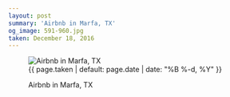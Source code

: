 ```yaml
---
layout: post
summary: 'Airbnb in Marfa, TX'
og_image: 591-960.jpg
taken: December 18, 2016
---
```


<figure class="post" data-src="{{ site.assets_url }}/{{ page.og_image }}">
<img alt="Airbnb in Marfa, TX" sizes="(min-width: 700px) 50vw, calc(100vw - 2rem)" src="{{ site.assets_url }}/591-480.jpg" srcset="{{ site.assets_url }}/591-240.jpg 240w, {{ site.assets_url }}/591-480.jpg 480w, {{ site.assets_url }}/591-720.jpg 720w, {{ site.assets_url }}/591-960.jpg 960w"/>
<figcaption>
<time>{{ page.taken | default: page.date | date: "%B %-d, %Y" }}</time>
<p>Airbnb in Marfa, TX</p>
</figcaption>
</figure>
